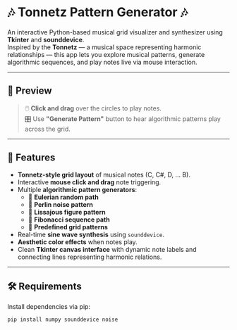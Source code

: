 # 🎶 Tonnetz Pattern Generator 🎶

An interactive Python-based musical grid visualizer and synthesizer using **Tkinter** and **sounddevice**.  
Inspired by the **Tonnetz** — a musical space representing harmonic relationships — this app lets you explore musical patterns, generate algorithmic sequences, and play notes live via mouse interaction.

---

## 📸 Preview  

> 🖱️ **Click and drag** over the circles to play notes.  
> 🎛️ Use **"Generate Pattern"** button to hear algorithmic patterns play across the grid.

---

## 🎹 Features  

- **Tonnetz-style grid layout** of musical notes (C, C#, D, ... B).
- Interactive **mouse click and drag** note triggering.
- Multiple **algorithmic pattern generators**:
  - 🎲 **Eulerian random path**
  - 🌿 **Perlin noise pattern**
  - 🔁 **Lissajous figure pattern**
  - 🔢 **Fibonacci sequence path**
  - 📑 **Predefined grid patterns**
- Real-time **sine wave synthesis** using `sounddevice`.
- **Aesthetic color effects** when notes play.
- Clean **Tkinter canvas interface** with dynamic note labels and connecting lines representing harmonic relations.

---

## 🛠️ Requirements  

Install dependencies via pip:

```bash
pip install numpy sounddevice noise
